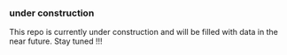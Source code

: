 ### under construction
This repo is currently under construction and will be filled with data in the near future.
Stay tuned !!!
